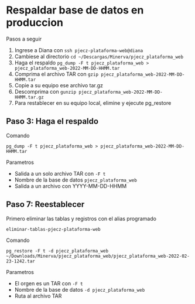 # Respaldar base de datos en produccion

Pasos a seguir

1. Ingrese a Diana con `ssh pjecz-plataforma-web@diana`
2. Cambiese al directorio `cd ~/Descargas/Minerva/pjecz_plataforma_web`
3. Haga el respaldo `pg_dump -F t pjecz_plataforma_web > pjecz_plataforma_web-2022-MM-DD-HHMM.tar`
4. Comprima el archivo TAR con `gzip pjecz_plataforma_web-2022-MM-DD-HHMM.tar`
5. Copie a su equipo ese archivo tar.gz
6. Descomprima con `gunzip pjecz_plataforma_web-2022-MM-DD-HHMM.tar.gz`
7. Para restablecer en su equipo local, elimine y ejecute pg_restore

## Paso 3: Haga el respaldo

Comando

    pg_dump -F t pjecz_plataforma_web > pjecz_plataforma_web-2022-MM-DD-HHMM.tar

Parametros

- Salida a un solo archivo TAR con `-F t`
- Nombre de la base de datos `pjecz_plataforma_web`
- Salida a un archivo con YYYY-MM-DD-HHMM

## Paso 7: Reestablecer

Primero eliminar las tablas y registros con el alias programado

    eliminar-tablas-pjecz-plataforma-web

Comando

    pg_restore -F t -d pjecz_plataforma_web ~/Downloads/Minerva/pjecz_plataforma_web/pjecz_plataforma_web-2022-02-23-1242.tar

Parametros

- El orgen es un TAR con `-F t`
- Nombre de la base de datos `-d pjecz_plataforma_web`
- Ruta al archivo TAR
